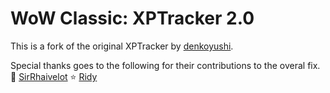 # WoW Classic: XPTracker 2.0

This is a fork of the original XPTracker by [denkoyushi](https://www.curseforge.com/members/denkoyushi/projects).

Special thanks goes to the following for their contributions to the overal fix.
🌠 [SirRhaivelot](https://www.curseforge.com/members/sirrhaivelot/projects)
⭐ [Ridy](https://www.curseforge.com/members/ridy/projects)
